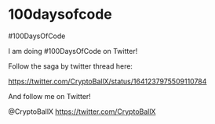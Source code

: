 # 100daysofcode

#100DaysOfCode

I am doing #100DaysOfCode on Twitter!

Follow the saga by twitter thread here: 

https://twitter.com/CryptoBallX/status/1641237975509110784

And follow me on Twitter!

@CryptoBallX https://twitter.com/CryptoBallX
